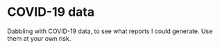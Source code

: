 # COVID-19 data

Dabbling with COVID-19 data, to see what reports I could generate. Use them at your own risk.
